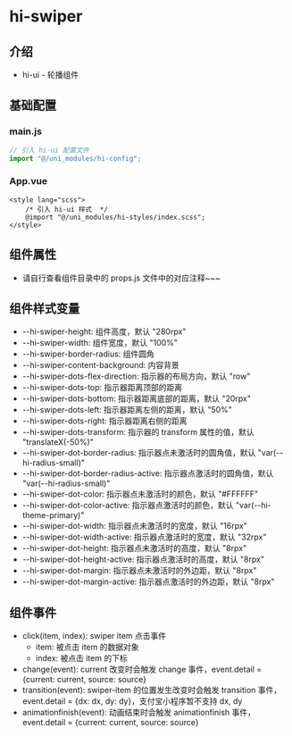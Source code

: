 # hi-swiper

## 介绍

-   hi-ui - 轮播组件

## 基础配置

### main.js

```javascript
// 引入 hi-ui 配置文件
import "@/uni_modules/hi-config";
```

### App.vue

```vue
<style lang="scss">
    /* 引入 hi-ui 样式  */
    @import "@/uni_modules/hi-styles/index.scss";
</style>
```

## 组件属性

-   请自行查看组件目录中的 props.js 文件中的对应注释~~~

## 组件样式变量

-   --hi-swiper-height: 组件高度，默认 "280rpx"
-   --hi-swiper-width: 组件宽度，默认 "100%"
-   --hi-swiper-border-radius: 组件圆角
-   --hi-swiper-content-background: 内容背景
-   --hi-swiper-dots-flex-direction: 指示器的布局方向，默认 "row"
-   --hi-swiper-dots-top: 指示器距离顶部的距离
-   --hi-swiper-dots-bottom: 指示器距离底部的距离，默认 "20rpx"
-   --hi-swiper-dots-left: 指示器距离左侧的距离，默认 "50%"
-   --hi-swiper-dots-right: 指示器距离右侧的距离
-   --hi-swiper-dots-transform: 指示器的 transform 属性的值，默认 "translateX(-50%)"
-   --hi-swiper-dot-border-radius: 指示器点未激活时的圆角值，默认 "var(--hi-radius-small)"
-   --hi-swiper-dot-border-radius-active: 指示器点激活时的圆角值，默认 "var(--hi-radius-small)"
-   --hi-swiper-dot-color: 指示器点未激活时的颜色，默认 "#FFFFFF"
-   --hi-swiper-dot-color-active: 指示器点激活时的颜色，默认 "var(--hi-theme-primary)"
-   --hi-swiper-dot-width: 指示器点未激活时的宽度，默认 "16rpx"
-   --hi-swiper-dot-width-active: 指示器点激活时的宽度，默认 "32rpx"
-   --hi-swiper-dot-height: 指示器点未激活时的高度，默认 "8rpx"
-   --hi-swiper-dot-height-active: 指示器点激活时的高度，默认 "8rpx"
-   --hi-swiper-dot-margin: 指示器点未激活时的外边距，默认 "8rpx"
-   --hi-swiper-dot-margin-active: 指示器点激活时的外边距，默认 "8rpx"

## 组件事件

-   click(item, index): swiper item 点击事件
    -   item: 被点击 item 的数据对象
    -   index: 被点击 item 的下标
-   change(event): current 改变时会触发 change 事件，event.detail = {current: current, source: source}
-   transition(event): swiper-item 的位置发生改变时会触发 transition 事件，event.detail = {dx: dx, dy: dy}，支付宝小程序暂不支持 dx, dy
-   animationfinish(event): 动画结束时会触发 animationfinish 事件，event.detail = {current: current, source: source}
